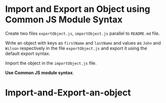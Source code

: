 # Import and Export an Object using Common JS Module Syntax

Create two files `exportObject.js`, `importObject.js` parallel to `README.md` file.

Write an object with keys as `firstName` and `lastName` and values as `John` and `Wilson` respectively in the file `exportObject.js` and export it using the default export syntax.

Import the object in the `importObject.js` file.

<b>Use Common JS module syntax</b>.
# Import-and-Export-an-object
